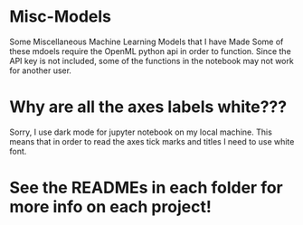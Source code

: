 # Misc-Models
Some Miscellaneous Machine Learning Models that I have Made
Some of these mdoels require the OpenML python api in order to function. Since the API key is not included, some of the functions in the notebook may not work for another user.

# Why are all the axes labels white???
Sorry, I use dark mode for jupyter notebook on my local machine. This means that in order to read the axes tick marks and titles I need to use white font.

# See the READMEs in each folder for more info on each project!
